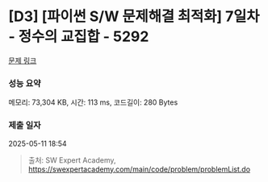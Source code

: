 # [D3] [파이썬 S/W 문제해결 최적화] 7일차 - 정수의 교집합 - 5292 

[문제 링크](https://swexpertacademy.com/main/code/problem/problemDetail.do?contestProbId=AWUitldaoqkDFAVT) 

### 성능 요약

메모리: 73,304 KB, 시간: 113 ms, 코드길이: 280 Bytes

### 제출 일자

2025-05-11 18:54



> 출처: SW Expert Academy, https://swexpertacademy.com/main/code/problem/problemList.do